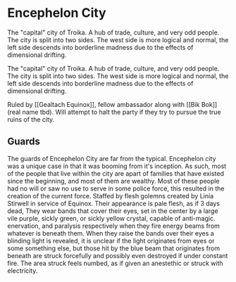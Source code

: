 # Encephelon City
The "capital" city of Troika. A hub of trade, culture, and very odd people. The city is split into two sides. The west side is more logical and normal, the left side descends into borderline madness due to the effects of dimensional drifting.

The "capital" city of Troika. A hub of trade, culture, and very odd people. The city is split into two sides. The west side is more logical and normal, the left side descends into borderline madness due to the effects of dimensional drifting.

Ruled by [[Gealtach Equinox]], fellow ambassador along with [[Bik Bok]] (real name tbd). Will attempt to halt the party if they try to pursue the true ruins of the city.

## Guards
The guards of Encephelon City are far from the typical. Encephelon city was a unique case in that it was booming from it's inception. As such, most of the people that live within the city are apart of families that have existed since the beginning, and most of them are wealthy. Most of these people had no will or saw no use to serve in some police force, this resulted in the creation of the current force. Staffed by flesh golemns created by Linia Stirwell in service of Equinox.
Their appearance is pale flesh, as if 3 days dead, They wear bands that cover their eyes, set in the center by a large vile purple, sickly green, or sickly yellow crystal, capable of anti-magic. enervation, and paralysis respectively when they fire energy beams from whatever is beneath them. When they raise the bands over their eyes a blinding light is revealed, it is unclear if the light originates from eyes or some something else, but those hit by the blue beam that originates from beneath are struck forcefully and possibly even destroyed if under constant fire. The area struck feels numbed, as if given an anestethic or struck with electricity.